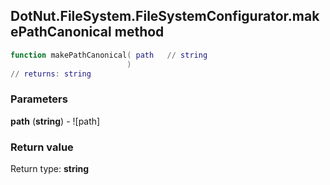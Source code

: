 ## DotNut.FileSystem.FileSystemConfigurator.makePathCanonical method


```lua
function makePathCanonical( path   // string
                          )
// returns: string
```


### Parameters

**path** (**string**) - ![path]

### Return value

Return type: **string**

